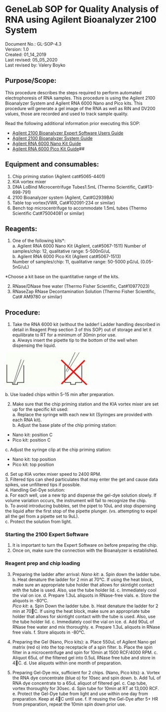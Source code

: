# GeneLab SOP for Quality Analysis of RNA using Agilent Bioanalyzer 2100 System #
Document No.:	GL-SOP-4.3  
Version:	1.0  
Created:	01_14_2019  
Last revised: 	05_05_2020  
Last revised by:	Valery Boyko  

## Purpose/Scope: ##
This procedure describes the steps required to perform automated electrophoresis of RNA samples. This procedure is using the Agilent 2100 Bioanalyzer System and Agilent RNA 6000 Nano and Pico kits. This procedure will generate a gel image of the RNA as well as RIN and DV200 values, those are recorded and used to track sample quality. 

Read the following additional information prior executing this SOP: 
* [Agilent 2100 Bioanalyzer Expert Software Users Guide](https://www.agilent.com/cs/library/usermanuals/public/2100_Bioanalyzer_Expert_USR.pdf)
* [Agilent 2100 Bioanalyzer System Guide](https://www.agilent.com/cs/library/usermanuals/public/2100-Bioanalyzer_Maintenance-Troubleshooting_USR_ENG.pdf)
* [Agilent RNA 6000 Nano Kit Guide](https://www.agilent.com/cs/library/usermanuals/public/G2938-90034_RNA6000Nano_KitGuide.pdf) 
* [Agilent RNA 6000 Pico Kit Guide](https://www.agilent.com/cs/library/usermanuals/public/G2938-90046_RNA600Pico_KG_EN.pdf)##  

## Equipment and consumables: ##

1.	Chip priming station (Agilent cat#5065-4401) 
2.	KIA vortex mixer 
3.	DNA LoBind Microcentrifuge Tubes1.5mL (Thermo Scientific, Cat#13-698-791)
4.	2100 Bioanalyzer system (Agilent, Cat#G2939BA) 
5.	Table top vortex(VWR, Cat#102091-234 or similar)
6.	Bench top microcentrifuge to accommodate 1.5mL tubes (Thermo Scientific Cat#75004081 or similar)

## Reagents: ##
1.	One of the following kits*:  
  a. Agilent RNA 6000 Nano Kit (Agilent, cat#5067-1511) 
Number of samples/chip: 12, qualitative range: 5-500nG/uL  
  b. Agilent RNA 6000 Pico Kit (Agilent cat#5067-1513)  
Number of samples/chip: 11, qualitative range: 50-5000 pG/uL (0.05-5nG/uL) 

*Choose a kit base on the quantitative range of the kits.  

2.	RNase/DNase free water (Thermo Fisher Scientific, Cat#10977023) 
3.	RNaseZap RNase Decontamination Solution (Thermo Fisher Scientific, Cat# AM9780 or similar) 

## Procedure: ##
1.	Take the RNA 6000 kit (without the ladder! Ladder handling described in detail in Reagent Prep section 3 of this SOP) out of storage and let it equilibrate to RT for a minimum of 30min prior use.  
  a. Always insert the pipette tip to the bottom of the well when dispensing the liquid. 

<img src="pipette_tip.png">  

  b. Use loaded chips within 5-15 min after preparation.
  
2.	Make sure that the chip priming station and the KIA vortex mixer are set up for the specific kit used:   
  a. Replace the syringe with each new kit (Syringes are provided with each RNA kit).   
  b. Adjust the base plate of the chip priming station:  
* Nano kit: position C  
* Pico kit: position C  

c. Adjust the syringe clip at the chip priming station:  
* Nano kit: top position   
* Pico kit: top position   

d. Set up KIA vortex mixer speed to 2400 RPM.  
3.	Filtered tips can shed particulates that may enter the get and cause data spikes, use unfiltered tips if possible.  
4.	Handling Gel-Dye solution:  
  a. For each well, use a new tip and dispense the gel-dye solution slowly. If volume variation occurs, the instrument will fail to recognize the chip.  
  b. To avoid introducing bubbles, set the pipet to 10uL and stop dispensing the liquid after the first stop of the pipette plunger. (vs. attempting to expel all the gel from a pipette set to 9uL).  
  c. Protect the solution from light.  

### Starting the 2100 Expert Software ###
1.	It is important to turn the Expert Software on before preparing the chip. 
2.	Once on, make sure the connection with the Bioanalyzer is established.

### Reagent prep and chip loading ###
3.	Preparing the ladder after arrival:
*Nano kit*: 
  a. Spin down the ladder tube.
  b. Heat denature the ladder for 2 min at 70°C. If using the heat block, make sure an appropriate tube holder that allows for skintight contact with the tube is used. Also, use the tube holder lid. 
  c. Immediately cool the vial on ice.
  d. Prepare 1.3uL aliquots in RNase-free vials.
  e. Store the aliquots in -80°C.   
*Pico kit*:
  a. Spin Down the ladder tube. 
  b. Heat denature the ladder for 2 min at 70C. If using the heat block, make sure an appropriate tube holder that allows for skintight contact with the tube is used. Also, use the tube holder lid. 
  c. Immediately cool the vial on ice.
  d. Add 90uL of RNase free water and mix thoroughly.
  e. Prepare 1.3uL aliquots in RNase free vials.
  f. Store aliquots in -80°C.

4.	Preparing the Gel (Nano, Pico kits): 
  a.	Place 550uL of Agilent Nano gel matrix (red o) into the top receptacle of a spin filter.
  b.	Place the spin filter in a microcentrifuge and spin for 10min at 1500 RCF/4000 RPM. 
  c.	Aliquot 65uL of the filtered gel into 0.5uL RNase free tube and store in 4C. 
  d.	Use aliquots within one month of preparation. 

5.	Preparing Gel-Dye mix, sufficient for 2 chips. (Nano, Pico kits): 
  a.	Vortex the RNA dye concentrate (blue o) for 10sec and spin down.
  b.	Add 1uL of RNA dye concentrate to a 65uL aliquot of filtered gel.
  c.	Cap tube, vortex thoroughly for 30sec.
  d.	Spin tube for 10min at RT at 13,000 RCF. 
  e.	Protect the Gel-Dye tube from light and use within one day from preparation. Keep at 4C until use. 
  f.	If reusing the Gel-Dye after 5+ HR from preparation, repeat the 10min spin down prior use. 



